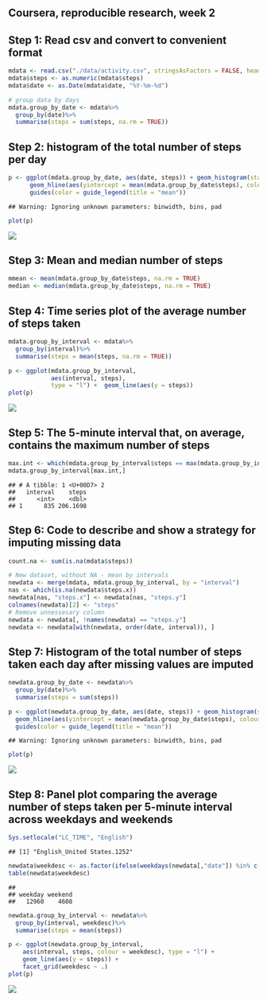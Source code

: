 Coursera, reproducible research, week 2
---------------------------------------

Step 1: Read csv and convert to convenient format
-------------------------------------------------

``` r
mdata <- read.csv("./data/activity.csv", stringsAsFactors = FALSE, header = TRUE) 
mdata$steps <- as.numeric(mdata$steps)
mdata$date <- as.Date(mdata$date, "%Y-%m-%d")

# group data by days
mdata.group_by_date <- mdata%>%
  group_by(date)%>% 
  summarise(steps = sum(steps, na.rm = TRUE))
```

Step 2: histogram of the total number of steps per day
------------------------------------------------------

``` r
p <- ggplot(mdata.group_by_date, aes(date, steps)) + geom_histogram(stat = "identity", na.rm = TRUE) + 
      geom_hline(aes(yintercept = mean(mdata.group_by_date$steps), colour = "red")) + 
      guides(color = guide_legend(title = "mean"))
```

    ## Warning: Ignoring unknown parameters: binwidth, bins, pad

``` r
plot(p)
```

![](PA1_template_files/figure-markdown_github/step2-1.png)

Step 3: Mean and median number of steps
---------------------------------------

``` r
mmean <- mean(mdata.group_by_date$steps, na.rm = TRUE)
median <- median(mdata.group_by_date$steps, na.rm = TRUE)
```

Step 4: Time series plot of the average number of steps taken
-------------------------------------------------------------

``` r
mdata.group_by_interval <- mdata%>%
  group_by(interval)%>%
  summarise(steps = mean(steps, na.rm = TRUE))

p <- ggplot(mdata.group_by_interval, 
            aes(interval, steps), 
            type = "l") +  geom_line(aes(y = steps)) 
plot(p)
```

![](PA1_template_files/figure-markdown_github/step4-1.png)

Step 5: The 5-minute interval that, on average, contains the maximum number of steps
------------------------------------------------------------------------------------

``` r
max.int <- which(mdata.group_by_interval$steps == max(mdata.group_by_interval$steps))
mdata.group_by_interval[max.int,]
```

    ## # A tibble: 1 <U+00D7> 2
    ##   interval    steps
    ##      <int>    <dbl>
    ## 1      835 206.1698

Step 6: Code to describe and show a strategy for imputing missing data
----------------------------------------------------------------------

``` r
count.na <- sum(is.na(mdata$steps))

# New dataset, without NA - mean by intervals
newdata <- merge(mdata, mdata.group_by_interval, by = "interval")
nas <- which(is.na(newdata$steps.x))
newdata[nas, "steps.x"] <- newdata[nas, "steps.y"]
colnames(newdata)[2] <- "steps"
# Remove unnessesary column
newdata <- newdata[, !names(newdata) == "steps.y"]
newdata <- newdata[with(newdata, order(date, interval)), ]
```

Step 7: Histogram of the total number of steps taken each day after missing values are imputed
----------------------------------------------------------------------------------------------

``` r
newdata.group_by_date <- newdata%>%
  group_by(date)%>% 
  summarise(steps = sum(steps))

p <- ggplot(newdata.group_by_date, aes(date, steps)) + geom_histogram(stat = "identity", na.rm = TRUE) + 
  geom_hline(aes(yintercept = mean(newdata.group_by_date$steps), colour = "red")) + 
  guides(color = guide_legend(title = "mean"))
```

    ## Warning: Ignoring unknown parameters: binwidth, bins, pad

``` r
plot(p)
```

![](PA1_template_files/figure-markdown_github/step7-1.png)

Step 8: Panel plot comparing the average number of steps taken per 5-minute interval across weekdays and weekends
-----------------------------------------------------------------------------------------------------------------

``` r
Sys.setlocale("LC_TIME", "English")
```

    ## [1] "English_United States.1252"

``` r
newdata$weekdesc <- as.factor(ifelse(weekdays(newdata[,"date"]) %in% c("Saturday", "Sunday"), "weekend", "weekday"))
table(newdata$weekdesc)
```

    ## 
    ## weekday weekend 
    ##   12960    4608

``` r
newdata.group_by_interval <- newdata%>%
  group_by(interval, weekdesc)%>%
  summarise(steps = mean(steps))

p <- ggplot(newdata.group_by_interval, 
    aes(interval, steps, colour = weekdesc), type = "l") + 
    geom_line(aes(y = steps)) + 
    facet_grid(weekdesc ~ .)
plot(p)
```

![](PA1_template_files/figure-markdown_github/step8-1.png)
